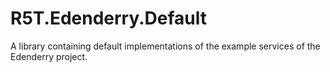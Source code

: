 # R5T.Edenderry.Default
A library containing default implementations of the example services of the Edenderry project.
